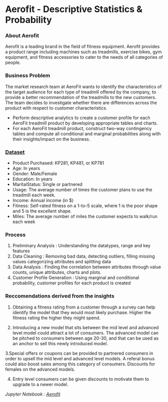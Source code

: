 # Aerofit - Descriptive Statistics & Probability

### About Aerofit
Aerofit is a leading brand in the field of fitness equipment. Aerofit provides a product range including machines such as treadmills, exercise bikes, gym equipment, and fitness accessories to cater to the needs of all categories of people.

### Business Problem

The market research team at AeroFit wants to identify the characteristics of the target audience for each type of treadmill offered by the company, to provide a better recommendation of the treadmills to the new customers. The team decides to investigate whether there are differences across the product with respect to customer characteristics.

<ul><li>Perform descriptive analytics to create a customer profile for each AeroFit treadmill product by developing appropriate tables and charts.</li>
<li>For each AeroFit treadmill product, construct two-way contingency tables and compute all conditional and marginal probabilities along with their insights/impact on the business.</li></ul>

### <a href=https://github.com/adarshvinayak/Aerofit-Descriptive-Statistics-and-Probability/blob/main/aerofit_treadmill.csv> Dataset </a>

<ul><li>Product Purchased: 	KP281, KP481, or KP781</li>
<li>Age: 	In years</li>
<li>Gender: 	Male/Female</li>
<li>Education: 	In years</li>
<li>MaritalStatus: 	Single or partnered</li>
<li>Usage: 	The average number of times the customer plans to use the treadmill each week.</li>
<li>Income: 	Annual income (in $)</li>
<li>Fitness: 	Self-rated fitness on a 1-to-5 scale, where 1 is the poor shape and 5 is the excellent shape.</li>
<li>Miles: 	The average number of miles the customer expects to walk/run each week</li></ul>

### Process

<ol>
  <li>Preliminary Analysis : Understanding the datatypes, range and key features</li>
  <li>Data Cleaning : Removing bad data, detecting outliers, filling missing values categorizing attributes and splitting data</li>
  <li>Data Analysis : Finding the correlation between attributes through value counts, unique attributes, charts and plots.</li>
  <li>Customer Profile Generation : Using marginal and conditional probability, customer profiles for each product is created</li>
</ol>

### Reccomendations derived from the insights

1. Obtaining a fitness rating from a customer through a survey can help identify the model that they would most
likely purchase. Higher the fitness rating the higher they might spend.

2. Introducing a new model that sits between the mid level and advanced level model could attract a lot of
consumers. The advanced model can be pitched to consumers between age 20-30, and that can be used as an
anchor to sell this newly introduced model.

3.Special offers or coupons can be provided to partnered consumers in order to upsell the mid level and
advanced level models. A referal bonus could also boost sales among this category of consumers.
Discounts for females on the advanced models.

4. Entry level consumers can be given discounts to motivate them to upgrade to a newer model.

<i> Jupyter Notebook :  <a href=https://github.com/adarshvinayak/Aerofit-Descriptive-Statistics-and-Probability/blob/main/Project%202%20-%20Aerofit.ipynb> Aerofit </a>
